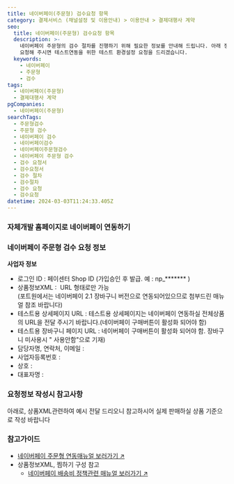 ```yaml
---
title: 네이버페이(주문형) 검수요청 항목
category: 결제서비스 (채널설정 및 이용안내) > 이용안내 > 결제대행사 계약
seo:
  title: 네이버페이(주문형) 검수요청 항목
  description: >-
    네이버페이 주문형의 검수 절차를 진행하기 위해 필요한 정보를 안내해 드립니다. 아래 정보를 작성하시고 네이버페이 측으로 주문형 검수
    요청해 주시면 테스트연동을 위한 테스트 환경설정 요청을 드리겠습니다.
  keywords:
    - 네이버페이
    - 주문형
    - 검수
tags:
  - 네이버페이(주문형)
  - 결제대행사 계약
pgCompanies:
  - 네이버페이(주문형)
searchTags:
  - 주문형검수
  - 주문형 검수
  - 네이버페이 검수
  - 네이버페이검수
  - 네이버페이주문형검수
  - 네이버페이 주문형 검수
  - 검수 요청서
  - 검수요청서
  - 검수 절차
  - 검수절차
  - 검수 요청
  - 검수요청
datetime: 2024-03-03T11:24:33.405Z
---
```


### **자체개발 홈페이지로 네이버페이 연동하기**

<Callout content="1. 자체적으로 개발하시는 경우 네이버페이 검수팀으로 테스트 환경설정에 대한 요청이 필요합니다.
2. 아래의 사업자 정보를 기입하여 포트원 고객지원팀(cs@portone.io)으로 전달주시면 네이버페이측으로 테스트환경 설정요청 드리도록 하겠습니다.
3. 전달주시는 내용은&quot;포트원→네이버페이&quot;로 전달되며 네이버페이 담당자 확인 후 검수가 진행됩니다." icon="💡" title="참고사항" />

### **네이버페이 주문형 검수 요청 정보**

**사업자 정보**

- 로그인 ID : 페이센터 Shop ID (가입승인 후 발급. 예 : np\_\*\*\*\*\*\*\* )
- 상품정보XML :  URL 형태로만 가능\
  (포트원에서는 네이버페이 2.1 장바구니 버전으로 연동되어있으므로 첨부드린 매뉴얼 참조 바랍니다)
- 테스트용 상세페이지 URL : 테스트용 상세페이지는 네이버페이 연동하실 전체상품의 URL을 전달 주시기 바랍니다.(네이버페이 구매버튼이 활성화 되어야 함)
- 테스트용 장바구니 페이지 URL : 네이버페이 구매버튼이 활성화 되어야 함. 장바구니 미사용시 " 사용안함"으로 기재)
- 담당자명, 연락처, 이메일 :
- 사업자등록번호 :
- 상호 :
- 대표자명 :

### **요청정보 작성시 참고사항**

<Callout title="유의사항" content="1. 네이버페이(주문형) 사이트 검수 관련하여 요청드리는 상품정보 XML 및 테스트용 상세 페이지와 장바구니 페이지는 테스트환경 검수시  필수적으로 필요한 정보입니다.
2. 검수는  실제 판매되는 전체상품을 대상으로 이루어져야 하며, 특정 상품에만 적용되어 있는 구조로는 검수 진행이 어렵습니다.
3. 쇼핑몰에 등록된 모든 상품에 대한 정보를 기재하시어, URL주소의 형태로 전달주시기 바라며, 상품별 기입이 필요한 내용은 판매 상품 유형에 따라 달라지므로 관련 내용은 네이버페이에서 제공되는 개발가이드를 참고 해주시길 바랍니다." icon="❗" />

아래로, 상품XML관련하여 예시 전달 드리오니 참고하시어 실제 판매하실 상품 기준으로 작성 바랍니다

### **참고가이드**

- [네이버페이 주문형 연동매뉴얼 보러가기 ↗](https://github.com/iamport/iamport-manual/blob/master/NAVERPAY/sample/naverpay-order.md)
- 상품정보XML, 찜하기 구성 참고
  - [네이버페이 배송비 정책관련 매뉴얼 보러가기 ↗](https://github.com/iamport/iamport-manual/blob/master/NAVERPAY/sample/naverpay-shipping.md)
